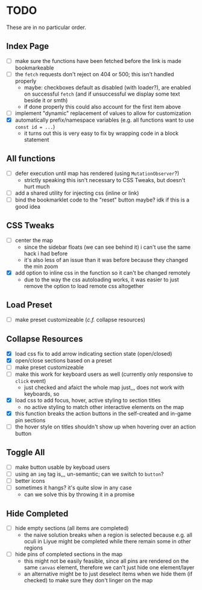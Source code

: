 # TODO
These are in no particular order.

## Index Page
- [ ] make sure the functions have been fetched before the link is made bookmarkeable
- [ ] the `fetch` requests don't reject on 404 or 500; this isn't handled properly
  - maybe: checkboxes default as disabled (with loader?), are enabled on successful `fetch` (and
  if unsuccessful we display some text beside it or smth)
  - if done properly this could also account for the first item above
- [ ] implement "dynamic" replacement of values to allow for customization
- [x] automatically prefix/namespace variables (e.g. all functions want to use `const id = ...`)
  - it turns out this is very easy to fix by wrapping code in a block statement

## All functions
- [ ] defer execution until map has rendered (using `MutationObserver`?)
  - strictly speaking this isn't necessary to CSS Tweaks, but doesn't hurt much
- [ ] add a shared utility for injecting css (inline or link)
- [ ] bind the bookmarklet code to the "reset" button maybe? idk if this is a good idea

## CSS Tweaks
- [ ] center the map
  - since the sidebar floats (we can see behind it) i can't use the same hack i had before
  - it's also less of an issue than it was before because they changed the min zoom
- [x] add option to inline css in the function so it can't be changed remotely
  - due to the way the css autoloading works, it was easier to just remove the option to load
  remote css altogether

## Load Preset
- [ ] make preset customizeable (_c.f._ collapse resources)

## Collapse Resources
- [x] load css fix to add arrow indicating section state (open/closed)
- [x] open/close sections based on a preset
- [ ] make preset customizeable
- [ ] make this work for keyboard users as well (currently only responsive to `click` event)
  - just checked and afaict the whole map just,,, does not work with keyboards, so
- [x] load css to add focus, hover, active styling to section titles
  - no active styling to match other interactive elements on the map
- [x] this function breaks the action buttons in the self-created and in-game pin sections
- [ ] the hover style on titles shouldn't show up when hovering over an action button

## Toggle All
- [ ] make button usable by keyboad users
- [ ] using an `img` tag is,,, un-semantic; can we switch to `button`?
- [ ] better icons
- [ ] sometimes it hangs? it's quite slow in any case
  - can we solve this by throwing it in a promise

## Hide Completed
- [ ] hide empty sections (all items are completed)
  - the naive solution breaks when a region is selected because e.g. all oculi in Liyue might be
  completed while there remain some in other regions
- [ ] hide pins of completed sections in the map
  - this might not be easily feasible, since all pins are rendered on the same `canvas` element,
  therefore we can't just hide one element/layer
  - an alternative might be to just deselect items when we hide them (if checked) to make sure they
  don't linger on the map
